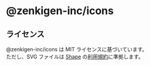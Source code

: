 # @zenkigen-inc/icons

## ライセンス

@zenkigen-inc/icons は MIT ライセンスに基づいています。  
ただし、SVG ファイルは [Shape](https://shape.so/) の[利用規約](https://shape.so/terms)に準拠します。
